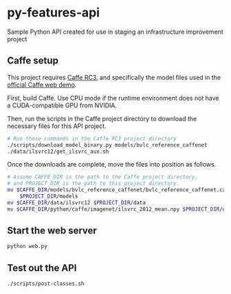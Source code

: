 # py-features-api
Sample Python API created for use in staging an infrastructure 
improvement project

## Caffe setup

This project requires [Caffe RC3][1], and specifically the model files used
in the [official Caffe web demo][2].

First, build Caffe. Use CPU mode if the runtime environment does not have a
CUDA-compatible GPU from NVIDIA.

Then, run the scripts in the Caffe project directory to download the
necessary files for this API project.

```bash
# Run these commands in the Caffe RC3 project directory
./scripts/download_model_binary.py models/bvlc_reference_caffenet
./data/ilsvrc12/get_ilsvrc_aux.sh
```

Once the downloads are complete, move the files into position as follows.

```bash
# Assume CAFFE_DIR is the path to the Caffe project directory,
# and PROJECT_DIR is the path to this project directory.
mv $CAFFE_DIR/models/bvlc_reference_caffenet/bvlc_reference_caffenet.caffemodel \
    $PROJECT_DIR/models
mv $CAFFE_DIR/data/ilsvrc12 $PROJECT_DIR/data
mv $CAFFE_DIR/python/caffe/imagenet/ilsvrc_2012_mean.npy $PROJECT_DIR/data
```

[1]: https://github.com/BVLC/caffe/releases/tag/rc3
[2]: http://caffe.berkeleyvision.org/gathered/examples/web_demo.html

## Start the web server

```bash
python web.py
```

## Test out the API

```bash
./scripts/post-classes.sh
```
